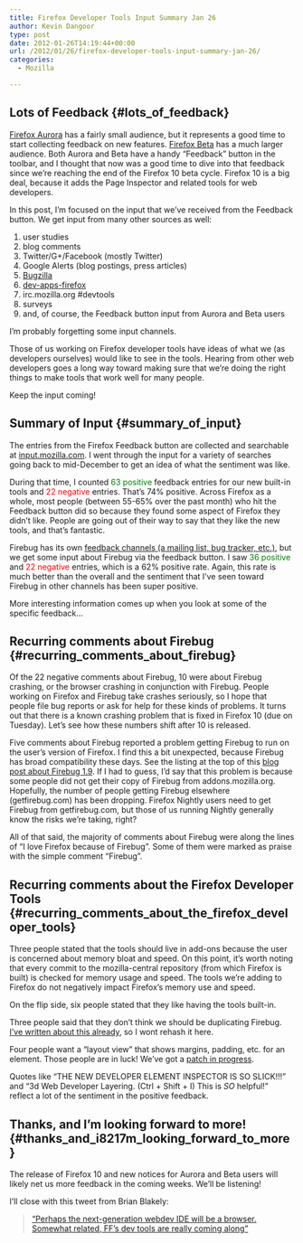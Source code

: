 ```yaml
---
title: Firefox Developer Tools Input Summary Jan 26
author: Kevin Dangoor
type: post
date: 2012-01-26T14:19:44+00:00
url: /2012/01/26/firefox-developer-tools-input-summary-jan-26/
categories:
  - Mozilla

---
```

## Lots of Feedback {#lots_of_feedback}

[Firefox Aurora][1] has a fairly small audience, but it represents a good time to start collecting feedback on new features. [Firefox Beta][2] has a much larger audience. Both Aurora and Beta have a handy &#8220;Feedback&#8221; button in the toolbar, and I thought that now was a good time to dive into that feedback since we&#8217;re reaching the end of the Firefox 10 beta cycle. Firefox 10 is a big deal, because it adds the Page Inspector and related tools for web developers.

In this post, I&#8217;m focused on the input that we&#8217;ve received from the Feedback button. We get input from many other sources as well:

  1. user studies
  2. blog comments
  3. Twitter/G+/Facebook (mostly Twitter)
  4. Google Alerts (blog postings, press articles)
  5. [Bugzilla][3]
  6. [dev-apps-firefox][4]
  7. irc.mozilla.org #devtools
  8. surveys
  9. and, of course, the Feedback button input from Aurora and Beta users

I&#8217;m probably forgetting some input channels.

Those of us working on Firefox developer tools have ideas of what we (as developers ourselves) would like to see in the tools. Hearing from other web developers goes a long way toward making sure that we&#8217;re doing the right things to make tools that work well for many people.

Keep the input coming!

## Summary of Input {#summary_of_input}

The entries from the Firefox Feedback button are collected and searchable at [input.mozilla.com][5]. I went through the input for a variety of searches going back to mid-December to get an idea of what the sentiment was like.

During that time, I counted <span style="color: green">63 positive</span> feedback entries for our new built-in tools and <span style="color:red">22 negative</span> entries. That&#8217;s 74% positive. Across Firefox as a whole, most people (between 55-65% over the past month) who hit the Feedback button did so because they found some aspect of Firefox they didn&#8217;t like. People are going out of their way to say that they like the new tools, and that&#8217;s fantastic.

Firebug has its own [feedback channels (a mailing list, bug tracker, etc.)][6], but we get some input about Firebug via the feedback button. I saw <span style="color: green">36 positive</span> and <span style="color: red">22 negative</span> entries, which is a 62% positive rate. Again, this rate is much better than the overall and the sentiment that I&#8217;ve seen toward Firebug in other channels has been super positive.

More interesting information comes up when you look at some of the specific feedback&#8230;

## Recurring comments about Firebug {#recurring_comments_about_firebug}

Of the 22 negative comments about Firebug, 10 were about Firebug crashing, or the browser crashing in conjunction with Firebug. People working on Firefox and Firebug take crashes seriously, so I hope that people file bug reports or ask for help for these kinds of problems. It turns out that there is a known crashing problem that is fixed in Firefox 10 (due on Tuesday). Let&#8217;s see how these numbers shift after 10 is released.

Five comments about Firebug reported a problem getting Firebug to run on the user&#8217;s version of Firefox. I find this a bit unexpected, because Firebug has broad compatibility these days. See the listing at the top of this [blog post about Firebug 1.9][7]. If I had to guess, I&#8217;d say that this problem is because some people did not get their copy of Firebug from addons.mozilla.org. Hopefully, the number of people getting Firebug elsewhere (getfirebug.com) has been dropping. Firefox Nightly users need to get Firebug from getfirebug.com, but those of us running Nightly generally know the risks we&#8217;re taking, right?

All of that said, the majority of comments about Firebug were along the lines of &#8220;I love Firefox because of Firebug&#8221;. Some of them were marked as praise with the simple comment &#8220;Firebug&#8221;.

## Recurring comments about the Firefox Developer Tools {#recurring_comments_about_the_firefox_developer_tools}

Three people stated that the tools should live in add-ons because the user is concerned about memory bloat and speed. On this point, it&#8217;s worth noting that every commit to the mozilla-central repository (from which Firefox is built) is checked for memory usage and speed. The tools we&#8217;re adding to Firefox do not negatively impact Firefox&#8217;s memory use and speed.

On the flip side, six people stated that they like having the tools built-in.

Three people said that they don&#8217;t think we should be duplicating Firebug. [I&#8217;ve written about this already][8], so I wont rehash it here.

Four people want a &#8220;layout view&#8221; that shows margins, padding, etc. for an element. Those people are in luck! We&#8217;ve got a [patch in progress][9].

Quotes like &#8220;THE NEW DEVELOPER ELEMENT INSPECTOR IS SO SLICK!!!&#8221; and &#8220;3d Web Developer Layering. (Ctrl + Shift + I) This is _SO_ helpful!&#8221; reflect a lot of the sentiment in the positive feedback.

## Thanks, and I&#8217;m looking forward to more! {#thanks_and_i8217m_looking_forward_to_more}

The release of Firefox 10 and new notices for Aurora and Beta users will likely net us more feedback in the coming weeks. We&#8217;ll be listening!

I&#8217;ll close with this tweet from Brian Blakely:

> [&#8220;Perhaps the next-generation webdev IDE will be a browser. Somewhat related, FF&#8217;s dev tools are really coming along&#8221;][10]

 [1]: http://mozilla.org/aurora
 [2]: http://mozilla.org/beta
 [3]: https://bugzilla.mozilla.org/buglist.cgi?quicksearch=comp%3A%22Developer%20Tools%22%20&list_id=2148767
 [4]: https://lists.mozilla.org/listinfo/dev-apps-firefox
 [5]: http://input.mozilla.com/
 [6]: http://getfirebug.com/community
 [7]: http://hacks.mozilla.org/2012/01/firebug-1-9-new-features/
 [8]: http://blog.mozilla.com/devtools/2011/05/25/the-relationship-between-firebug-and-mozilla-developer-tools/
 [9]: https://bugzilla.mozilla.org/show_bug.cgi?id=683954
 [10]: https://twitter.com/#!/brianblakely/status/162016048336478208